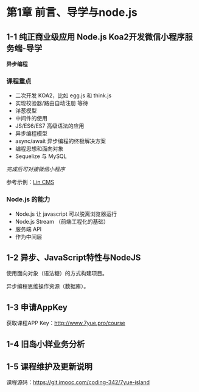 # 第1章 前言、导学与node.js

## 1-1 纯正商业级应用 Node.js Koa2开发微信小程序服务端-导学

**异步编程**

### 课程重点

- 二次开发 KOA2，比如 egg.js 和 think.js
- 实现校验器/路由自动注册 等待
- 洋葱模型
- 中间件的使用
- JS/ES6/ES7 高级语法的应用
- 异步编程模型
- async/await 异步编程的终极解决方案
- 编程思想和面向对象
- Sequelize 与 MySQL

*完成后可对接微信小程序*

参考示例：[Lin CMS](http://face.cms.7yue.pro/)

### Node.js 的能力

- Node.js 让 javascript 可以脱离浏览器运行
- Node.js Stream （前端工程化的基础）
- 服务端 API
- 作为中间层

## 1-2 异步、JavaScript特性与NodeJS

使用面向对象（语法糖）的方式构建项目。

异步编程思维操作资源（数据库）。

## 1-3 申请AppKey

获取课程APP Key：<http://www.7yue.pro/course>

## 1-4 旧岛小样业务分析

## 1-5 课程维护及更新说明

课程源码：<https://git.imooc.com/coding-342/7yue-island>

